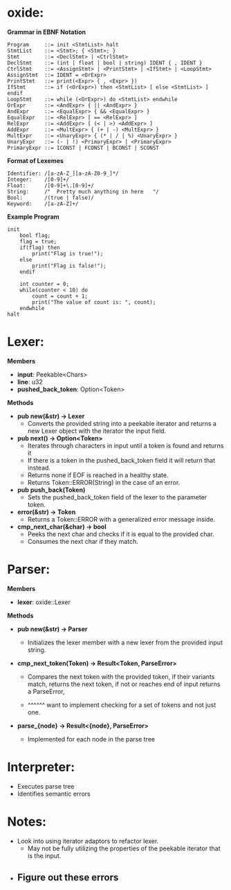 # oxide: 

**Grammar in EBNF Notation**
```
Program     ::= init <StmtList> halt
StmtList    ::= <Stmt>; { <Stmt>; }
Stmt        ::= <DeclStmt> | <CtrlStmt>
DeclStmt    ::= (int | float | bool | string) IDENT { , IDENT }
CtrlStmt    ::= <AssignStmt> | <PrintStmt> | <IfStmt> | <LoopStmt>
AssignStmt  ::= IDENT = <OrExpr>
PrintStmt   ::= print(<Expr> { , <Expr> })
IfStmt      ::= if (<OrExpr>) then <StmtList> [ else <StmtList> ] endif
LoopStmt    ::= while (<OrExpr>) do <StmtList> endwhile
OrExpr      ::= <AndExpr> { || <AndExpr> }
AndExpr     ::= <EqualExpr> { && <EqualExpr> }
EqualExpr   ::= <RelExpr> [ == <RelExpr> ]
RelExpr     ::= <AddExpr> [ (< | >) <AddExpr> ]
AddExpr     ::= <MultExpr> { (+ | -) <MultExpr> }
MultExpr    ::= <UnaryExpr> { (* | / | %) <UnaryExpr> }
UnaryExpr   ::= (- | !) <PrimaryExpr> | <PrimaryExpr>
PrimaryExpr ::= ICONST | FCONST | BCONST | SCONST 
```

**Format of Lexemes**
```
Identifier: /[a-zA-Z_][a-zA-Z0-9_]*/
Integer:    /[0-9]+/
Float:      /[0-9]+\.[0-9]+/
String:     /"  Pretty much anything in here   "/
Bool:       /(true | false)/
Keyword:    /[a-zA-Z]+/
```

**Example Program**
```
init 
    bool flag;
    flag = true;
    if(flag) then
        print("Flag is true!");
    else
        print("Flag is false!");
    endif

    int counter = 0;
    while(counter < 10) do
        count = count + 1;
        print("The value of count is: ", count);
    endwhile
halt
```

# Lexer:

**Members**
- **input**: Peekable\<Chars>
- **line**: u32
- **pushed_back_token**: Option\<Token>

**Methods**
- **pub new(&str) -> Lexer**
    - Converts the provided string into a peekable iterator and returns a new Lexer object with the iterator the input field.
- **pub next() -> Option\<Token>**
    - Iterates through characters in input until a token is found and returns it
    - If there is a token in the pushed_back_token field it will return that instead.
    - Returns none if EOF is reached in a healthy state.
    - Returns Token::ERROR(String) in the case of an error.
- **pub push_back(Token)**
    - Sets the pushed_back_token field of the lexer to the parameter token.
- **error(&str) -> Token**
    - Returns a Token::ERROR with a generalized error message inside.
- **cmp_next_char(&char) -> bool**
    - Peeks the next char and checks if it is equal to the provided char.
    - Consumes the next char if they match.

# Parser:

**Members**
- **lexer**: oxide::Lexer

**Methods**

- **pub new(&str) -> Parser**
    - Initializes the lexer member with a new lexer from the provided input string.
- **cmp_next_token(Token) -> Result\<Token, ParseError>**
    - Compares the next token with the provided token, if their variants match, returns the next token, if not or reaches end of input returns a ParseError, 

    - ^^^^^^ want to implement checking for a set of tokens and not just one.

- **parse_{node} -> Result\<{node}, ParseError>**
    - Implemented for each node in the parse tree

# Interpreter:
- Executes parse tree
- Identifies semantic errors 

# Notes:
- Look into using iterator adaptors to refactor lexer.
    - May not be fully utilizing the properties of the peekable iterator that is the input.
- Figure out these errors
    - 